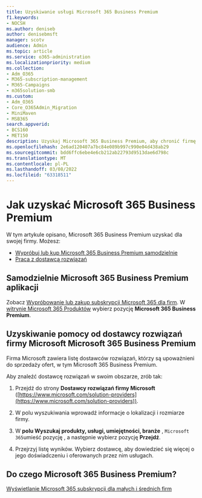 ```yaml
---
title: Uzyskiwanie usługi Microsoft 365 Business Premium
f1.keywords:
- NOCSH
ms.author: deniseb
author: denisebmsft
manager: scotv
audience: Admin
ms.topic: article
ms.service: o365-administration
ms.localizationpriority: medium
ms.collection:
- Adm_O365
- M365-subscription-management
- M365-Campaigns
- m365solution-smb
ms.custom:
- Adm_O365
- Core_O365Admin_Migration
- MiniMaven
- MSB365
search.appverid:
- BCS160
- MET150
description: Uzyskaj Microsoft 365 Business Premium, aby chronić firmę przed zagrożeniami bezpieczeństwa bezpieczeństwa dostępu do urządzeń, poczty e-mail, danych i komunikacji.
ms.openlocfilehash: 2e6ad120407a7bc84e089b997c990e04d438ab29
ms.sourcegitcommit: bdd6ffc6ebe4e6cb212ab22793d9513dae6d798c
ms.translationtype: MT
ms.contentlocale: pl-PL
ms.lasthandoff: 03/08/2022
ms.locfileid: "63318511"
---
```

# <a name="how-to-get-microsoft-365-business-premium"></a>Jak uzyskać Microsoft 365 Business Premium

W tym artykule opisano, Microsoft 365 Business Premium uzyskać dla swojej firmy. Możesz:

- [Wypróbuj lub kup Microsoft 365 Business Premium samodzielnie](#get-microsoft-365-business-premium-on-your-own)
- [Praca z dostawcą rozwiązań](#work-with-a-microsoft-solution-provider-to-get-microsoft-365-business-premium)

## <a name="get-microsoft-365-business-premium-on-your-own"></a>Samodzielnie Microsoft 365 Business Premium aplikacji

Zobacz [Wypróbowanie lub zakup subskrypcji Microsoft 365 dla firm](../commerce/try-or-buy-microsoft-365.md). W [witrynie Microsoft 365 Produktów](https://www.aka.ms/office365signup) wybierz pozycję **Microsoft 365 Business Premium**.

## <a name="work-with-a-microsoft-solution-provider-to-get-microsoft-365-business-premium"></a>Uzyskiwanie pomocy od dostawcy rozwiązań firmy Microsoft Microsoft 365 Business Premium

Firma Microsoft zawiera listę dostawców rozwiązań, którzy są upoważnieni do sprzedaży ofert, w tym Microsoft 365 Business Premium. 

Aby znaleźć dostawcę rozwiązań w swoim obszarze, zrób tak:

1. Przejdź do strony **Dostawcy rozwiązań firmy Microsoft** ([https://www.microsoft.com/solution-providers](https://www.microsoft.com/solution-providers)).
 
2. W polu wyszukiwania wprowadź informacje o lokalizacji i rozmiarze firmy. 

3. W **polu Wyszukaj produkty, usługi, umiejętności, branże** , `Microsoft 365`umieść pozycję , a następnie wybierz pozycję **Przejdź**.

4. Przejrzyj listę wyników. Wybierz dostawcę, aby dowiedzieć się więcej o jego doświadczeniu i oferowanych przez nim usługach.

## <a name="what-does-microsoft-365-business-premium-include"></a>Do czego Microsoft 365 Business Premium?

[Wyświetlanie Microsoft 365 subskrypcji dla małych i średnich firm](https://query.prod.cms.rt.microsoft.com/cms/api/am/binary/RWR6bM)